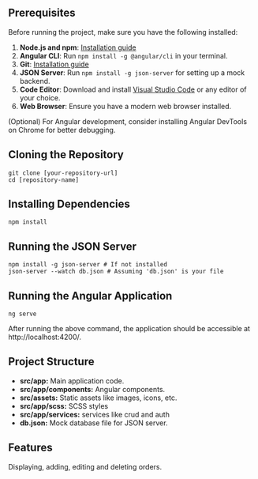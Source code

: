 ## Prerequisites

Before running the project, make sure you have the following installed:

1. **Node.js and npm**: [Installation guide](https://nodejs.org/en/download/)
2. **Angular CLI**: Run `npm install -g @angular/cli` in your terminal.
3. **Git**: [Installation guide](https://git-scm.com/book/en/v2/Getting-Started-Installing-Git)
4. **JSON Server**: Run `npm install -g json-server` for setting up a mock backend.
5. **Code Editor**: Download and install [Visual Studio Code](https://code.visualstudio.com/) or any editor of your choice.
6. **Web Browser**: Ensure you have a modern web browser installed.

(Optional) For Angular development, consider installing Angular DevTools on Chrome for better debugging.

## Cloning the Repository

```
git clone [your-repository-url]
cd [repository-name]
```

## Installing Dependencies

```
npm install
```

## Running the JSON Server

```
npm install -g json-server # If not installed
json-server --watch db.json # Assuming 'db.json' is your file
```

## Running the Angular Application

```
ng serve
```

After running the above command, the application should be accessible at http://localhost:4200/.

## Project Structure

- **src/app:** Main application code.
- **src/app/components:** Angular components.
- **src/assets:** Static assets like images, icons, etc.
- **src/app/scss:** SCSS styles
- **src/app/services:** services like crud and auth
- **db.json:** Mock database file for JSON server.

## Features

Displaying, adding, editing and deleting orders.
